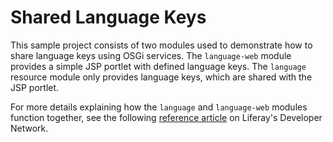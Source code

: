 # Shared Language Keys

This sample project consists of two modules used to demonstrate how to share
language keys using OSGi services. The `language-web` module provides a simple
JSP portlet with defined language keys. The `language` resource module only
provides language keys, which are shared with the JSP portlet.

For more details explaining how the `language` and
`language-web` modules function together, see the following
[reference article](https://dev.liferay.com/develop/reference/-/knowledge_base/7-1/shared-language-keys)
on Liferay's Developer Network.